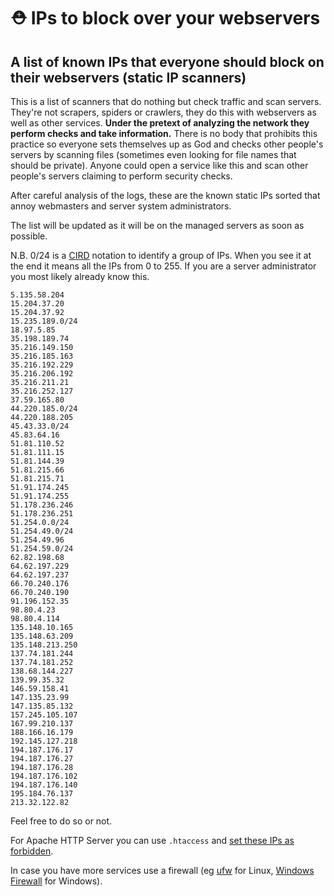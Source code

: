 # ⛑️ IPs to block over your webservers
## A list of known IPs that everyone should block on their webservers (static IP scanners)

This is a list of scanners that do nothing but check traffic and scan servers. They're not scrapers, spiders or crawlers, they do this with webservers as well as other services.
**Under the pretext of analyzing the network they perform checks and take information.**
There is no body that prohibits this practice so everyone sets themselves up as God and checks other people's servers by scanning files (sometimes even looking for file names that should be private). Anyone could open a service like this and scan other people's servers claiming to perform security checks.

After careful analysis of the logs, these are the known static IPs sorted that annoy webmasters and server system administrators.

The list will be updated as it will be on the managed servers as soon as possible.
<!-- This list should be called fuck these bastards -->
N.B. 0/24 is a [CIRD](https://en.wikipedia.org/wiki/Classless_Inter-Domain_Routing) notation to identify a group of IPs. When you see it at the end it means all the IPs from 0 to 255. If you are a server administrator you most likely already know this.
```
5.135.58.204
15.204.37.20
15.204.37.92
15.235.189.0/24
18.97.5.85
35.198.189.74
35.216.149.150
35.216.185.163
35.216.192.229
35.216.206.192
35.216.211.21
35.216.252.127
37.59.165.80
44.220.185.0/24
44.220.188.205
45.43.33.0/24
45.83.64.16
51.81.110.52
51.81.111.15
51.81.144.39
51.81.215.66
51.81.215.71
51.91.174.245
51.91.174.255
51.178.236.246
51.178.236.251
51.254.0.0/24
51.254.49.0/24
51.254.49.96
51.254.59.0/24
62.82.198.68
64.62.197.229
64.62.197.237
66.70.240.176
66.70.240.190
91.196.152.35
98.80.4.23
98.80.4.114
135.148.10.165
135.148.63.209
135.148.213.250
137.74.181.244
137.74.181.252
138.68.144.227
139.99.35.32
146.59.158.41
147.135.23.99
147.135.85.132
157.245.105.107
167.99.210.137
188.166.16.179
192.145.127.218
194.187.176.17
194.187.176.27
194.187.176.28
194.187.176.102
194.187.176.140
195.184.76.137
213.32.122.82

```

Feel free to do so or not.

For Apache HTTP Server you can use `.htaccess` and [set these IPs as forbidden](https://serverfault.com/questions/714270/how-to-block-ip-in-htaccess-on-apache-2-4#answer-750459).

In case you have more services use a firewall (eg [ufw](https://www.digitalocean.com/community/tutorials/how-to-set-up-a-firewall-with-ufw-on-ubuntu) for Linux, [Windows Firewall](https://knowledge.civilgeo.com/configuring-windows-firewall-to-allow-or-block-ip-addresses/) for Windows).

